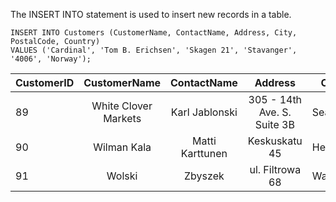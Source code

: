 The INSERT INTO statement is used to insert new records in a table.
```
INSERT INTO Customers (CustomerName, ContactName, Address, City, PostalCode, Country)
VALUES ('Cardinal', 'Tom B. Erichsen', 'Skagen 21', 'Stavanger', '4006', 'Norway');
```
CustomerID | CustomerName | ContactName | Address | City | PostalCode | Country
:--|:-------:|:--------------:|:-----:|--------------- | ----------| ----------:
89 | White Clover Markets	| Karl Jablonski | 305 - 14th Ave. S. Suite 3B | Seattle | 98128 | USA
90 | Wilman Kala |	Matti Karttunen |	Keskuskatu 45 |	Helsinki |	21240 |	Finland
91 | Wolski |	Zbyszek |	ul. Filtrowa 68 |	Walla |	01-012 |	Poland
